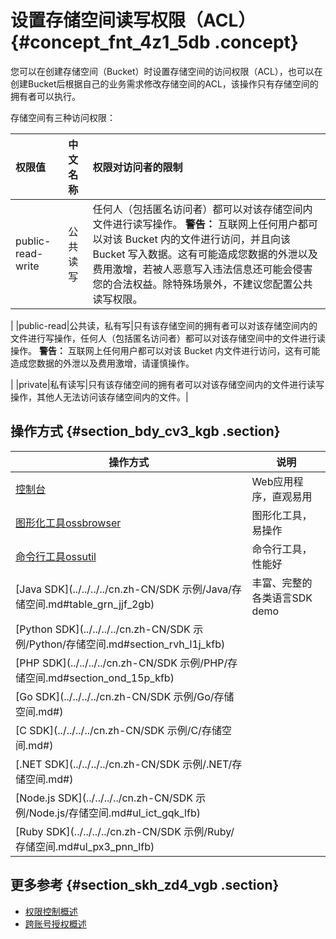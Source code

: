 # 设置存储空间读写权限（ACL） {#concept_fnt_4z1_5db .concept}

您可以在创建存储空间（Bucket）时设置存储空间的访问权限（ACL），也可以在创建Bucket后根据自己的业务需求修改存储空间的ACL，该操作只有存储空间的拥有者可以执行。

存储空间有三种访问权限：

|权限值|中文名称|权限对访问者的限制|
|:--|:---|:--------|
|public-read-write|公共读写|任何人（包括匿名访问者）都可以对该存储空间内文件进行读写操作。 **警告：** 互联网上任何用户都可以对该 Bucket 内的文件进行访问，并且向该 Bucket 写入数据。这有可能造成您数据的外泄以及费用激增，若被人恶意写入违法信息还可能会侵害您的合法权益。除特殊场景外，不建议您配置公共读写权限。

 |
|public-read|公共读，私有写|只有该存储空间的拥有者可以对该存储空间内的文件进行写操作，任何人（包括匿名访问者）都可以对该存储空间中的文件进行读操作。 **警告：** 互联网上任何用户都可以对该 Bucket 内文件进行访问，这有可能造成您数据的外泄以及费用激增，请谨慎操作。

 |
|private|私有读写|只有该存储空间的拥有者可以对该存储空间内的文件进行读写操作，其他人无法访问该存储空间内的文件。|

## 操作方式 {#section_bdy_cv3_kgb .section}

|操作方式|说明|
|----|--|
|[控制台](../../../../cn.zh-CN/控制台用户指南/管理存储空间/修改存储空间读写权限.md#)|Web应用程序，直观易用|
|[图形化工具ossbrowser](../../../../cn.zh-CN/常用工具/图形化管理工具ossbrowser/快速开始.md#)|图形化工具，易操作|
|[命令行工具ossutil](../../../../cn.zh-CN/常用工具/命令行工具ossutil/常用命令/set-acl.md#)|命令行工具，性能好|
|[Java SDK](../../../../cn.zh-CN/SDK 示例/Java/存储空间.md#table_grn_jjf_2gb)|丰富、完整的各类语言SDK demo|
|[Python SDK](../../../../cn.zh-CN/SDK 示例/Python/存储空间.md#section_rvh_l1j_kfb)|
|[PHP SDK](../../../../cn.zh-CN/SDK 示例/PHP/存储空间.md#section_ond_15p_kfb)|
|[Go SDK](../../../../cn.zh-CN/SDK 示例/Go/存储空间.md#)|
|[C SDK](../../../../cn.zh-CN/SDK 示例/C/存储空间.md#)|
|[.NET SDK](../../../../cn.zh-CN/SDK 示例/.NET/存储空间.md#)|
|[Node.js SDK](../../../../cn.zh-CN/SDK 示例/Node.js/存储空间.md#ul_ict_gqk_lfb)|
|[Ruby SDK](../../../../cn.zh-CN/SDK 示例/Ruby/存储空间.md#ul_px3_pnn_lfb)|

## 更多参考 {#section_skh_zd4_vgb .section}

-   [权限控制概述](cn.zh-CN/开发指南/权限控制/权限控制概述.md#)
-   [跨账号授权概述](cn.zh-CN/开发指南/权限控制/跨账号授权/跨账号授权概述.md#)

